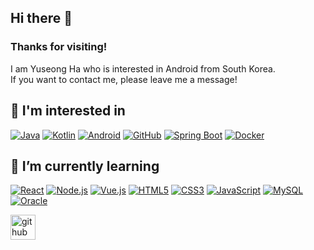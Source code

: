 ## Hi there 👋
### Thanks for visiting!

I am Yuseong Ha who is interested in Android from South Korea.<br>
If you want to contact me, please leave me a message!


## 🚀 I'm interested in

[![Java](https://img.shields.io/badge/Java-007396?style=flat-square&logo=java&logoColor=white)](https://www.java.com)
[![Kotlin](https://img.shields.io/badge/Kotlin-7F52FF?style=flat-square&logo=kotlin&logoColor=white)](https://kotlinlang.org/)
[![Android](https://img.shields.io/badge/Android-3DDC84?style=flat-square&logo=android&logoColor=white)](https://developer.android.com/)
[![GitHub](https://img.shields.io/badge/GitHub-181717?style=flat-square&logo=github&logoColor=white)](https://github.com/)
[![Spring Boot](https://img.shields.io/badge/Spring_Boot-6DB33F?style=flat-square&logo=springboot&logoColor=white)](https://spring.io/projects/spring-boot)
[![Docker](https://img.shields.io/badge/Docker-2496ED?style=flat-square&logo=docker&logoColor=white)](https://www.docker.com/)

## 🌱 I’m currently learning

[![React](https://img.shields.io/badge/React-61DAFB?style=flat-square&logo=react&logoColor=black)](https://reactjs.org/)
[![Node.js](https://img.shields.io/badge/Node.js-339933?style=flat-square&logo=node.js&logoColor=white)](https://nodejs.org/)
[![Vue.js](https://img.shields.io/badge/Vue.js-4FC08D?style=flat-square&logo=vue.js&logoColor=white)](https://vuejs.org/)
[![HTML5](https://img.shields.io/badge/HTML5-E34F26?style=flat-square&logo=html5&logoColor=white)](https://developer.mozilla.org/en-US/docs/Web/HTML)
[![CSS3](https://img.shields.io/badge/CSS3-1572B6?style=flat-square&logo=css3&logoColor=white)](https://developer.mozilla.org/en-US/docs/Web/CSS)
[![JavaScript](https://img.shields.io/badge/JavaScript-F7DF1E?style=flat-square&logo=javascript&logoColor=black)](https://developer.mozilla.org/en-US/docs/Web/JavaScript)
[![MySQL](https://img.shields.io/badge/MySQL-4479A1?style=flat-square&logo=mysql&logoColor=white)](https://www.mysql.com/)
[![Oracle](https://img.shields.io/badge/Oracle-F80000?style=flat-square&logo=oracle&logoColor=white)](https://www.oracle.com/)
<!-- [![Redis](https://img.shields.io/badge/Redis-DC382D?style=flat-square&logo=redis&logoColor=white)](https://redis.io/) -->
<!-- [![Docker](https://img.shields.io/badge/Docker-2496ED?style=flat-square&logo=docker&logoColor=white)](https://www.docker.com/) -->


<!-- ## 🔭 I’m currently working on   
[![minseon yu's GitHub stats](https://github-readme-stats.vercel.app/api?username=YSLennon)](https://github.com/YSLennon/github-readme-stats) -->

[<img src='https://cdn.jsdelivr.net/npm/simple-icons@3.0.1/icons/github.svg' alt='github' height='40'>](https://github.com/YSLennon) <!-- TODO > 홈페이지 만들고 추가할 예정 -->
 <!-- [<img src='https://cdn.jsdelivr.net/npm/simple-icons@3.0.1/icons/icloud.svg' alt='website' height='40'>](https://itwillbeadded)   -->
<br>


<!-- [![Top Langs](https://github-readme-stats.vercel.app/api/top-langs/?username=https://github.com/YSLennon)](https://github.com/anuraghazra/github-readme-stats)

![GitHub stats](https://github-readme-stats.vercel.app/api?username=https://github.com/YSLennon&show_icons=true)  

![Vaunt Badge](https://api.vaunt.dev/v1/github/entities/https://github.com/YSLennon/contributions?format=svg&private=false)  

![GitHub metrics](https://metrics.lecoq.io/https://github.com/YSLennon)  

![GitHub streak stats](https://streak-stats.demolab.com/?user=https://github.com/YSLennon)   -->


<!--
**YSLennon/YSLennon** is a ✨ _special_ ✨ repository because its `README.md` (this file) appears on your GitHub profile.

Here are some ideas to get you started:

- 👯 I’m looking to collaborate on ...
- 🤔 I’m looking for help with ...
- 💬 Ask me about ...
- 📫 How to reach me: ...
- 😄 Pronouns: ...
- ⚡ Fun fact: ...
-->
